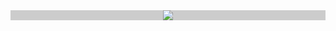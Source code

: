 <div align="center" style="background:#ccc" width="50%" height="100%">
  <img src="https://user-images.githubusercontent.com/28684401/232891697-fd86900d-6ccb-45cd-82d0-4712e844c1bf.png" />
</div>

